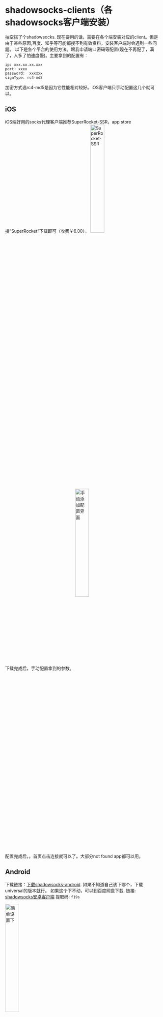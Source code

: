 # shadowsocks-clients（各shadowsocks客户端安装）
抽空搭了个shadowsocks. 现在要用的话，需要在各个端安装对应的client。但是由于某些原因,百度、知乎等可能都搜不到有效资料，安装客户端时会遇到一些问题。
以下是各个平台的使用方法。跟我申请端口密码等配置(现在不再配了，满了，人多了怕速度慢)。主要拿到的配置有：

```
ip: xxx.xx.xx.xxx
port: xxxx
password:  xxxxxx
signType: rc4-md5
```


加密方式选rc4-md5是因为它性能相对较好。iOS客户端只手动配置这几个就可以。

## iOS
iOS端好用的socks代理客户端推荐SuperRocket-SSR，app store搜“SuperRocket”下载即可（收费￥6.00）。
<img src="https://upload-images.jianshu.io/upload_images/574394-ebf2dc85e586d9c1.jpeg" width = 30% height = 30% alt="SuperRocket-SSR" div align=center/>

下载完成后，手动配置拿到的参数。
<img src="https://upload-images.jianshu.io/upload_images/574394-bfdc84fabfa5965f.jpeg" width = 30% height = 30% alt="手动添加配置界面" div align=center />

配置完成后，。首页点击连接就可以了。大部分not found app都可以用。
## Android
下载链接：[下载shadowsocks-android](https://github.com/shadowsocks/shadowsocks-android/releases). 如果不知道自己该下哪个，下载universal的版本就行。
如果这个下不动，可以到百度网盘下载.
链接: [shadowsocks安卓客户端](https://pan.baidu.com/s/1wvhvEx78HpP0Bh0lbtCGxw) 
提取码: `f19s` 

<img src="https://upload-images.jianshu.io/upload_images/574394-f7a354166dd0d7cf.jpeg" width = 30% height = 30% alt="简单设置下" div align=center/>

## Mac OS端
Mac端找了好久的客户端，终于在gayhub找到一个凑合能用(下)的，为了防止原仓库删掉，专门fork了一份，地址：[ShadowSocksX](https://github.com/manyangyang/ShadowSocksX)。
<img src="https://upload-images.jianshu.io/upload_images/574394-bfe70220b1cebd2d.png" width = 50% height = 50% alt="各电脑客户端" div align=center/>

windows的那个exe我没试，只试了Mac的app，可以用。
要是没有git的同学，可以直接下载，点击dmg文件，下载就行。
<img src="https://upload-images.jianshu.io/upload_images/574394-d34d80e45faa721e.png" width = 50% height = 50% alt="点击下载" div align=center/>

安装完成后，打开app，填写之前拿的配置，填好就行。
<img src="https://upload-images.jianshu.io/upload_images/574394-1b54fa4268da6b29.png" width = 50% height = 50% alt="简单配置" div align=center/>

配置完成后，在顶部菜单栏点击“打开shadowsocks”，模式建议选择“自动代理模式”，服务器选择刚才配好的代理就行。
<img src="https://upload-images.jianshu.io/upload_images/574394-34ee9bbfe6b3fc74.png" width = 50% height = 50% alt="启动客户端" div align=center/>

启动后就可以了。看东西基本秒开的（高清视频可能会缓冲下）。
## Windows端
windows客户端也在上面那个连接里（[ShadowSocksX](https://github.com/manyangyang/ShadowSocksX)）。下载exe文件安装，配置步骤和Mac端的类似。我没试。
windows还有个：[ShadowSocksX-windows-release](https://github.com/shadowsocks/shadowsocks-windows/releases)，但是下不动。
